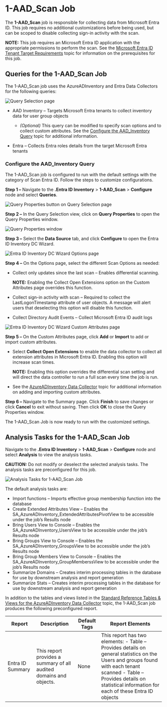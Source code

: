 # 1-AAD_Scan Job

The **1-AAD_Scan** job is responsible for collecting data from Microsoft Entra ID. This job requires
no additional customizations before being used, but can be scoped to disable collecting sign-in
activity with the scan.

**NOTE:** This job requires an Microsoft Entra ID application with the appropriate permissions to
perform the scan. See the
[Microsoft Entra ID Tenant Target Requirements](/docs/accessanalyzer/12.0/config/entraid/overview.md) topic for
information on the prerequisites for this job.

## Queries for the 1-AAD_Scan Job

The 1-AAD_Scan job uses the AzureADInventory and Entra Data Collectors for the following queries:

![Query Selection page](/img/product_docs/accessanalyzer/12.0/solutions/entraidinventory/scanqueryselection.webp)

- AAD Inventory – Targets Microsoft Entra tenants to collect inventory data for user group objects

    - _(Optional)_ This query can be modified to specify scan options and to collect custom
      attributes. See the [Configure the AAD_Inventory Query](#configure-the-aad_inventory-query)
      topic for additional information.

- Entra – Collects Entra roles details from the target Microsoft Entra tenants

### Configure the AAD_Inventory Query

The 1-AAD_Scan job is configured to run with the default settings with the category of Scan Entra
ID. Follow the steps to customize configurations.

**Step 1 –** Navigate to the **.Entra ID Inventory** > **1-AAD_Scan** > **Configure** node and
select **Queries**.

![Query Properties button on Query Selection page](/img/product_docs/accessanalyzer/12.0/solutions/entraidinventory/scanqueryselectionproperties.webp)

**Step 2 –** In the Query Selection view, click on **Query Properties** to open the Query Properties
window.

![Query Properties window](/img/product_docs/accessanalyzer/12.0/solutions/entraidinventory/scanqueryproperties.webp)

**Step 3 –** Select the **Data Source** tab, and click **Configure** to open the Entra ID Inventory
DC Wizard.

![Entra ID Inventory DC Wizard Options page](/img/product_docs/accessanalyzer/12.0/solutions/entraidinventory/scandcwizardoptions.webp)

**Step 4 –** On the Options page, select the different Scan Options as needed:

- Collect only updates since the last scan – Enables differential scanning.

    **NOTE:** Enabling the Collect Open Extensions option on the Custom Attributes page overrides
    this function.

- Collect sign-in activity with scan – Required to collect the LastLogonTimestamp attribute of user
  objects. A message will alert users that deselecting this option will disable this function.
- Collect Directory Audit Events – Collect Microsoft Entra ID audit logs

![Entra ID Inventory DC Wizard Custom Attributes page](/img/product_docs/accessanalyzer/12.0/solutions/entraidinventory/scandcwizardcustomattributes.webp)

**Step 5 –** On the Custom Attributes page, click **Add** or **Import** to add or import custom
attributes.

- Select **Collect Open Extensions** to enable the data collector to collect all extension
  attributes in Microsoft Entra ID. Enabling this option will increase scan times.

    **NOTE:** Enabling this option overrides the differential scan setting and will direct the data
    controller to run a full scan every time the job is run.

- See the [AzureADInventory Data Collector](/docs/accessanalyzer/12.0/admin/datacollector/azureadinventory/overview.md)
  topic for additional information on adding and importing custom attributes.

**Step 6 –** Navigate to the Summary page. Click **Finish** to save changes or click **Cancel** to
exit without saving. Then click **OK** to close the Query Properties window.

The 1-AAD_Scan Job is now ready to run with the customized settings.

## Analysis Tasks for the 1-AAD_Scan Job

Navigate to the **.Entra ID Inventory** > **1-AAD_Scan** > **Configure** node and select
**Analysis** to view the analysis tasks.

**CAUTION:** Do not modify or deselect the selected analysis tasks. The analysis tasks are
preconfigured for this job.

![Analysis Tasks for 1-AAD_Scan Job](/img/product_docs/accessanalyzer/12.0/solutions/entraidinventory/scananalysistasks.webp)

The default analysis tasks are:

- Import functions – Imports effective group membership function into the database
- Create Extended Attributes View – Enables the SA_AzureADInventory_ExtendedAttributesPivotView to
  be accessible under the job’s Results node
- Bring Users View to Console – Enables the SA_AzureADInventory_UsersView to be accessible under the
  job’s Results node
- Bring Groups View to Console – Enables the SA_AzureADInventory_GroupsView to be accessible under
  the job’s Results node
- Bring Group Members View to Console – Enables the SA_AzureADInventory_GroupMemberssView to be
  accessible under the job’s Results node
- Summarize Domains – Creates interim processing tables in the database for use by downstream
  analysis and report generation
- Summarize Stats – Creates interim processing tables in the database for use by downstream analysis
  and report generation

In addition to the tables and views listed in the
[Standard Reference Tables & Views for the AzureADInventory Data Collector](/docs/accessanalyzer/12.0/admin/datacollector/azureadinventory/standardtables.md)
topic, the 1-AAD_Scan job produces the following preconfigured report.

| Report           | Description                                                        | Default Tags | Report Elements                                                                                                                                                                                                                |
| ---------------- | ------------------------------------------------------------------ | ------------ | ------------------------------------------------------------------------------------------------------------------------------------------------------------------------------------------------------------------------------ |
| Entra ID Summary | This report provides a summary of all audited domains and objects. | None         | This report has two elements: - Table – Provides details on general statistics on the Users and groups found with each tenant scanned - Table – Provides details on statistical information for each of these Entra ID objects |
